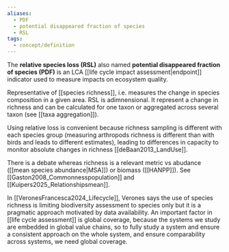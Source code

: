 ```yaml
---
aliases:
  - PDF
  - potential disappeared fraction of species
  - RSL
tags:
  - concept/definition
---
```

The **relative species loss (RSL)** also named **potential disappeared fraction of species (PDF)** is an LCA [[life cycle impact assessment|endpoint]] indicator used to measure impacts on ecosystem quality.

Representative of [[species richness]], i.e. measures the change in species composition in a given area.
RSL is adimnensional. It represent a change in richness and can be calculated for one taxon or aggregated across several taxon (see [[taxa aggregation]]).

Using relative loss is convenient because richness sampling is different with each species group (measuring arthropods richness is different than with birds and leads to different estimates), leading to differences in capacity to monitor absolute changes in richness [[deBaan2013_LandUse]].

There is a debate whereas richness is a relevant metric vs abudance ([[mean species abundance|MSA]]) or biomass ([[HANPP]]). See [[Gaston2008_Commonnesspopulation]] and [[Kuipers2025_Relationshipsmean]].

In [[VeronesFrancesca2024_Lifecycle]], Verones says the use of species richness is limiting biodiversity assessment to species only but it is a pragmatic approach motivated by data availability. An important factor in [[life cycle assessment]] is global coverage, because the systems we study are embedded in global value chains, so to fully study a system and ensure a consistent approach on the whole system, and ensure comparability across systems, we need global coverage.